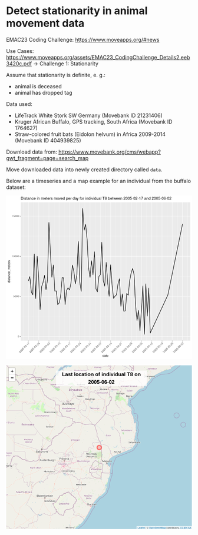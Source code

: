 # Detect stationarity in animal movement data

EMAC23 Coding Challenge: https://www.moveapps.org/#news

Use Cases: https://www.moveapps.org/assets/EMAC23_CodingChallenge_Details2.eeb3420c.pdf -> Challenge 1: Stationarity

Assume that stationarity is definite, e. g.:
- animal is deceased
- animal has dropped tag

Data used:
- LifeTrack White Stork SW Germany (Movebank ID 21231406)
- Kruger African Buffalo, GPS tracking, South Africa (Movebank ID 1764627)
- Straw-colored fruit bats (Eidolon helvum) in Africa 2009-2014 (Movebank ID 404939825)

Download data from: https://www.movebank.org/cms/webapp?gwt_fragment=page=search_map

Move downloaded data into newly created directory called `data`.

Below are a timeseries and a map example for an individual from the buffalo dataset:

![timeseries example](timeseries_example.png 'timeseries example')

![map example](map_example.png 'map example')
